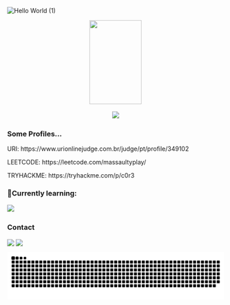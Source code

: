 ![Hello World (1)](https://user-images.githubusercontent.com/67143213/116002490-5ef7a280-a5d0-11eb-9dcc-bace97f0e494.png)

<p align="center">
  <a href="https://github.com/EuricoDNJR">
  <img width="49%" height="195px" src="https://github-readme-stats.vercel.app/api?username=EuricoDNJR&show_icons=true&theme=transparent&include_all_commits=true" />
</p>

<p align="center">
  <a href="https://skillicons.dev">
    <img src="https://skillicons.dev/icons?i=aws,linux,github,py,git,c&perline=3" />
  </a>
</p>
<h3>Some Profiles...</h3>
<p> URI: https://www.urionlinejudge.com.br/judge/pt/profile/349102</p>
<p> LEETCODE: https://leetcode.com/massaultyplay/</p>
<p> TRYHACKME: https://tryhackme.com/p/c0r3</p>
  
<h3>🧐Currently learning:</h3>
<p><img src="https://skillicons.dev/icons?i=js,html,css,docker"/></p>

<h3>Contact</h3>
<div>
  <a href="https://www.linkedin.com/in/eurico-junior-5b54a625b/" target="_blank"><img align="center" src="https://img.shields.io/badge/-LinkedIn-%230077B5?style=for-the-badge&logo=linkedin&logoColor=white"></a>
  <a href ="euricojunior1011@gmail.com" target="_blank"><img align="center" src="https://img.shields.io/badge/-Gmail-D14836?style=for-the-badge&logo=gmail&logoColor=white"></a>
 </div>

![snake gif](https://github.com/EuricoDNJR/EuricoDNJR/blob/output/github-contribution-grid-snake.svg)
